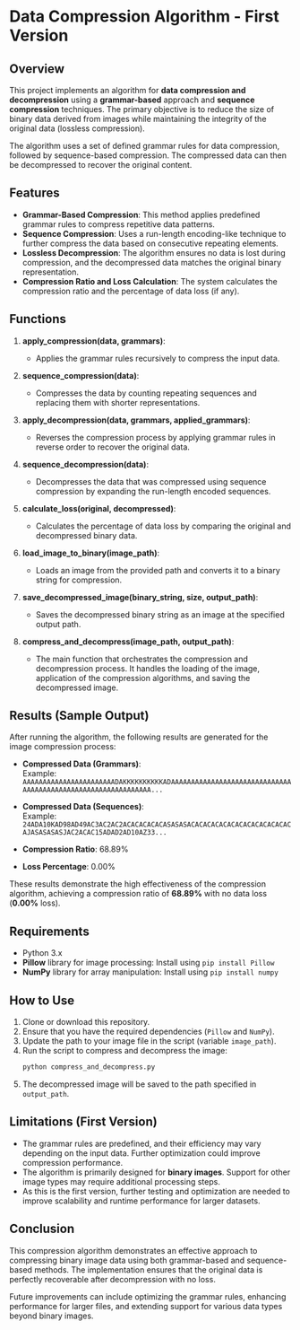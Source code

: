 # Data Compression Algorithm - First Version

## Overview

This project implements an algorithm for **data compression and decompression** using a **grammar-based** approach and **sequence compression** techniques. The primary objective is to reduce the size of binary data derived from images while maintaining the integrity of the original data (lossless compression).

The algorithm uses a set of defined grammar rules for data compression, followed by sequence-based compression. The compressed data can then be decompressed to recover the original content.

## Features

- **Grammar-Based Compression**: This method applies predefined grammar rules to compress repetitive data patterns.
- **Sequence Compression**: Uses a run-length encoding-like technique to further compress the data based on consecutive repeating elements.
- **Lossless Decompression**: The algorithm ensures no data is lost during compression, and the decompressed data matches the original binary representation.
- **Compression Ratio and Loss Calculation**: The system calculates the compression ratio and the percentage of data loss (if any).

## Functions

1. **apply_compression(data, grammars)**: 
   - Applies the grammar rules recursively to compress the input data.

2. **sequence_compression(data)**: 
   - Compresses the data by counting repeating sequences and replacing them with shorter representations.

3. **apply_decompression(data, grammars, applied_grammars)**:
   - Reverses the compression process by applying grammar rules in reverse order to recover the original data.

4. **sequence_decompression(data)**:
   - Decompresses the data that was compressed using sequence compression by expanding the run-length encoded sequences.

5. **calculate_loss(original, decompressed)**:
   - Calculates the percentage of data loss by comparing the original and decompressed binary data.

6. **load_image_to_binary(image_path)**:
   - Loads an image from the provided path and converts it to a binary string for compression.

7. **save_decompressed_image(binary_string, size, output_path)**:
   - Saves the decompressed binary string as an image at the specified output path.

8. **compress_and_decompress(image_path, output_path)**:
   - The main function that orchestrates the compression and decompression process. It handles the loading of the image, application of the compression algorithms, and saving the decompressed image.

## Results (Sample Output)

After running the algorithm, the following results are generated for the image compression process:

- **Compressed Data (Grammars)**:  
  Example: `AAAAAAAAAAAAAAAAAAAAAAADAKKKKKKKKKKADAAAAAAAAAAAAAAAAAAAAAAAAAAAAAAAAAAAAAAAAAAAAAAAAAAAAAAAAAAAAAA...`

- **Compressed Data (Sequences)**:  
  Example: `24ADA10KAD98AD49AC3AC2AC2ACACACACACASASASACACACACACACACACACACACACACAJASASASASJAC2ACAC15ADAD2AD10AZ33...`

- **Compression Ratio**: 68.89%

- **Loss Percentage**: 0.00%

These results demonstrate the high effectiveness of the compression algorithm, achieving a compression ratio of **68.89%** with no data loss (**0.00%** loss).

## Requirements

- Python 3.x
- **Pillow** library for image processing: Install using `pip install Pillow`
- **NumPy** library for array manipulation: Install using `pip install numpy`

## How to Use

1. Clone or download this repository.
2. Ensure that you have the required dependencies (`Pillow` and `NumPy`).
3. Update the path to your image file in the script (variable `image_path`).
4. Run the script to compress and decompress the image:
   ```bash
   python compress_and_decompress.py
   ```
5. The decompressed image will be saved to the path specified in `output_path`.

## Limitations (First Version)

- The grammar rules are predefined, and their efficiency may vary depending on the input data. Further optimization could improve compression performance.
- The algorithm is primarily designed for **binary images**. Support for other image types may require additional processing steps.
- As this is the first version, further testing and optimization are needed to improve scalability and runtime performance for larger datasets.

## Conclusion

This compression algorithm demonstrates an effective approach to compressing binary image data using both grammar-based and sequence-based methods. The implementation ensures that the original data is perfectly recoverable after decompression with no loss.

Future improvements can include optimizing the grammar rules, enhancing performance for larger files, and extending support for various data types beyond binary images.
